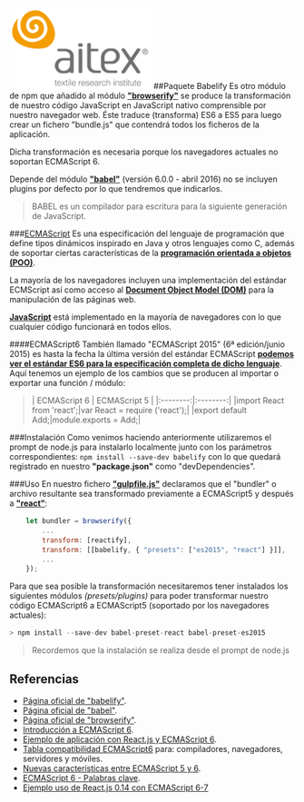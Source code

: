 ![logo_aitex_min.png](../images/logo_aitex_min.png "Logotipo de Aitex")
##Paquete Babelify
Es otro módulo de npm que añadido al módulo **["browserify"][enlaceBrowserify]** se produce la transformación de nuestro código JavaScript en JavaScript nativo comprensible por nuestro navegador web. Éste traduce (transforma) ES6 a ES5 para luego crear un fichero "bundle.js" que contendrá todos los ficheros de la aplicación.  

Dicha transformación es necesaria porque los navegadores actuales no soportan ECMAScript 6.

Depende del módulo **["babel"][enlaceBabel]** (versión 6.0.0 - abril 2016) no se incluyen plugins por defecto por lo que tendremos que indicarlos.
> BABEL es un compilador para escritura para la siguiente generación de JavaScript.

###[ECMAScript][wikipediaECMAScript]
Es una especificación del lenguaje de programación que define tipos dinámicos inspirado en Java y otros lenguajes como C, además de soportar ciertas características de la **[programación orientada a objetos (POO)][wikipediaPOO]**. 

La mayoría de los navegadores  incluyen una implementación del estándar ECMScript así como acceso al **[Document Object Model (DOM)][wikipediaDOM]** para la manipulación de las páginas web. 

**[JavaScript][wikipediaJavascript]** está implementado en la mayoría de navegadores con lo que cualquier código funcionará en todos ellos.

####ECMAScript6
También llamado "ECMAScript 2015" (6ª edición/junio 2015) es hasta la fecha la última versión del estándar ECMAScript **[podemos ver el estándar ES6 para la especificación completa de dicho lenguaje][enlaceECMAScript]**. Aquí tenemos un ejemplo de los cambios que se producen al importar o exportar una función / módulo:

>| ECMAScript 6 | ECMAScript 5 |
|:--------:|:--------:|
|import React from 'react';|var React = require ('react');|
|export default Add;|module.exports = Add;|



###Instalación
Como venimos haciendo anteriormente utilizaremos el prompt de node.js para instalarlo localmente junto con los parámetros correspondientes: `npm install --save-dev babelify` con lo que quedará registrado en nuestro **"package.json"** como "devDependencies".

###Uso
En nuestro fichero **["gulpfile.js"][fichero_gulpfile]** declaramos que el "bundler" o archivo resultante sea transformado previamente a ECMAScript5 y después a **["react"][enlaceReact]**:
```javascript
    let bundler = browserify({
        ...
        transform: [reactify],
        transform: [[babelify, { "presets": ["es2015", "react"] }]],
        ...
    });
```
Para que sea posible la transformación necesitaremos tener instalados los siguientes módulos *(presets/plugins)* para poder transformar nuestro código ECMAScript6 a ECMAScript5 (soportado por los navegadores actuales): 
```javascript
> npm install --save-dev babel-preset-react babel-preset-es2015
```
>Recordemos que la instalación se realiza desde el prompt de node.js

## Referencias
+ [Página oficial de "babelify"](https://github.com/babel/babelify).
+ [Página oficial de "babel"](https://babeljs.io/).
+ [Página oficial de "browserify"](http://browserify.org/).
+ [Introducción a ECMAScript 6](https://github.com/lukehoban/es6features#readme).
+ [Ejemplo de aplicación con React.js y ECMAScript 6](https://carlosazaustre.es/blog/ejemplo-de-aplicacion-con-react-js-en-ecmascript-6/).
+ [Tabla compatibilidad ECMAScript6](http://kangax.github.io/compat-table/es6/) para: compiladores, navegadores, servidores y móviles.
+ [Nuevas características entre ECMAScript 5 y 6](http://es6-features.org/#Constants).
+ [ECMAScript 6 - Palabras clave](http://www.hongkiat.com/blog/ecmascript-6/).
+ [Ejemplo uso de React.js 0.14 con ECMAScript 6-7](http://blog.ricardofilipe.com/post/babel-react-es7-sample)

<!-- Referencias internas -->
[fichero_gulpfile]:2_1_gulpfile.md
[enlaceBrowserify]:https://github.com/substack/node-browserify#usage "Browserify documentación en GitHub"
[enlaceReact]:https://facebook.github.io/react/docs/getting-started.html "Página oficial de React"
[enlaceBabel]:https://github.com/babel/babel "Babel documentación en GitHub "
[enlaceECMAScript]:http://www.ecma-international.org/ecma-262/6.0/ "Página oficial de ECMAScript"
[wikipediaECMAScript]:https://es.wikipedia.org/wiki/ECMAScript "Definición de Wikipedia"
[wikipediaJavascript]:https://es.wikipedia.org/wiki/JavaScript
[wikipediaDOM]:https://es.wikipedia.org/wiki/Document_Object_Model
[wikipediaPOO]:https://es.wikipedia.org/wiki/Programaci%C3%B3n_orientada_a_objetos
